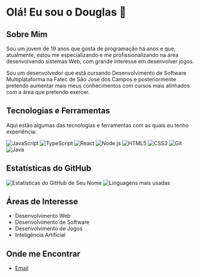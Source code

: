 # Olá! Eu sou o Douglas 👋

## Sobre Mim
Sou um jovem de 19 anos que gosta de programação há anos e que, atualmente, estou me especializando e me profissionalizando na área desenvolvendo sistemas Web, com grande interesse em desenvolver jogos.

Sou um desenvolvedor que está cursando Desenvolvimento de Software Multiplataforma na Fatec de São José dos Campos e posteriormente pretendo aumentar mais meus conhecimentos com cursos mais alinhados com a área que pretendo exercer.


## Tecnologias e Ferramentas
Aqui estão algumas das tecnologias e ferramentas com as quais eu tenho experiência:

![JavaScript](https://img.shields.io/badge/-JavaScript-F7DF1E?style=flat&logo=javascript&logoColor=black)
![TypeScript](https://img.shields.io/badge/-TypeScript-007ACC?style=flat&logo=typescript&logoColor=white)
![React](https://img.shields.io/badge/-React-61DAFB?style=flat&logo=react&logoColor=black)
![Node.js](https://img.shields.io/badge/-Node.js-339933?style=flat&logo=node.js&logoColor=white)
![HTML5](https://img.shields.io/badge/-HTML5-E34F26?style=flat&logo=html5&logoColor=white)
![CSS3](https://img.shields.io/badge/-CSS3-1572B6?style=flat&logo=css3&logoColor=white)
![Git](https://img.shields.io/badge/-Git-F05032?style=flat&logo=git&logoColor=white)
![Java](https://img.shields.io/badge/-Java-007396?style=flat&logo=java&logoColor=white)

## Estatísticas do GitHub
![Estatísticas do GitHub de Seu Nome](https://github-readme-stats.vercel.app/api?username=DouglasMedeiros1&show_icons=true&theme=radical)
![Linguagens mais usadas](https://github-readme-stats.vercel.app/api/top-langs/?username=DouglasMedeiros1&layout=compact&theme=radical&card_width=445)


## Áreas de Interesse
- Desenvolvimento Web
- Desenvolvimento de Software
- Desenvolvimento de Jogos
- Inteligência Artificial


## Onde me Encontrar
- [Email](mailto:douglas.medeiros_1@outlook.com)


